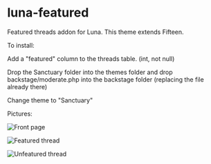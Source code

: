 # luna-featured
Featured threads addon for Luna. This theme extends Fifteen.


To install:

Add a "featured" column to the threads table. (int, not null)

Drop the Sanctuary folder into the themes folder and drop backstage/moderate.php into the backstage folder (replacing the file already there)

Change theme to "Sanctuary"

Pictures:

![Front page](http://i.imgur.com/i8ljp7v.png)

![Featured thread](http://i.imgur.com/6gAVQbc.png)

![Unfeatured thread](http://i.imgur.com/6smbxVu.png)
